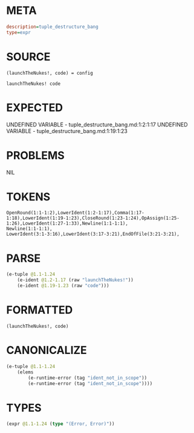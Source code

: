 # META
~~~ini
description=tuple_destructure_bang
type=expr
~~~
# SOURCE
~~~roc
(launchTheNukes!, code) = config

launchTheNukes! code
~~~
# EXPECTED
UNDEFINED VARIABLE - tuple_destructure_bang.md:1:2:1:17
UNDEFINED VARIABLE - tuple_destructure_bang.md:1:19:1:23
# PROBLEMS
NIL
# TOKENS
~~~zig
OpenRound(1:1-1:2),LowerIdent(1:2-1:17),Comma(1:17-1:18),LowerIdent(1:19-1:23),CloseRound(1:23-1:24),OpAssign(1:25-1:26),LowerIdent(1:27-1:33),Newline(1:1-1:1),
Newline(1:1-1:1),
LowerIdent(3:1-3:16),LowerIdent(3:17-3:21),EndOfFile(3:21-3:21),
~~~
# PARSE
~~~clojure
(e-tuple @1.1-1.24
	(e-ident @1.2-1.17 (raw "launchTheNukes!"))
	(e-ident @1.19-1.23 (raw "code")))
~~~
# FORMATTED
~~~roc
(launchTheNukes!, code)
~~~
# CANONICALIZE
~~~clojure
(e-tuple @1.1-1.24
	(elems
		(e-runtime-error (tag "ident_not_in_scope"))
		(e-runtime-error (tag "ident_not_in_scope"))))
~~~
# TYPES
~~~clojure
(expr @1.1-1.24 (type "(Error, Error)"))
~~~
